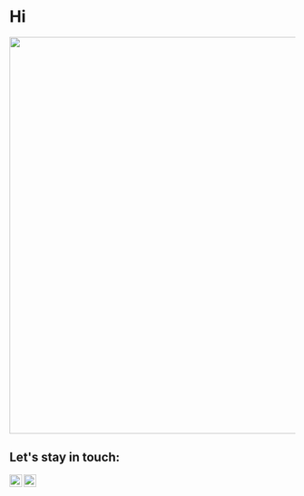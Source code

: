 # Hi

<img width="700px" src="https://wakatime.com/share/@orzeleagle122/6f14c942-baaf-47c3-84fd-e18d76e1e0d3.png"/>

## Let's stay in touch:
[<img align="left" alt="linkedin | LinkedIn" width="22px" src="https://cdn.jsdelivr.net/npm/simple-icons@v3/icons/linkedin.svg" />][linkedin]
[<img align="left" alt="twitter | Twitter" width="22px" src="https://cdn.jsdelivr.net/npm/simple-icons@v3/icons/twitter.svg" />][twitter]
<br />
<br />


[twitter]: https://twitter.com/orzeleagle
[linkedin]: https://www.linkedin.com/in/patryk-orlowski/
